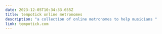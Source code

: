 ```yaml
---
date: 2023-12-05T10:34:33.655Z
title: tempotick online metronomes
description: "a collection of online metronomes to help musicians "
link: tempotick.com
---
```

